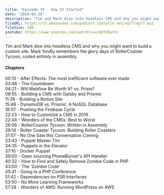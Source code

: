 ```yaml
---
title: "Episode 76 - How It Started"
date: "2024-03-29"
description: "Tim and Mark dive into headless CMS and why you might want to build a custom site. Mark fondly remembers the glory days of RollerCoaster Tycoon, coded entirely in assembly."
fileURL: https://s3.amazonaws.com/podcast.timlytle.net/ep77/ep77.mp3
fileSize: 100
youtube: https://www.youtube.com/watch?v=ocWVfZ8uSYc
---
```


Tim and Mark dive into headless CMS and why you might want to build a custom site. Mark fondly remembers the glory days of RollerCoaster Tycoon, coded entirely in assembly. 

#### Chapters

00:10 - After Effects: The most inefficient software ever made    
03:46 - The Countdown  
04:21 - Will Webflow Be Worth It? vs. Prism?  
08:55 - Building a CMS with Gatsby and Prismic  
11:39 - Building a Notion Site  
15:48 - DynamoDB vs. Prismic: A NoSQL Database  
18:07 - Pushing the Firebase Cycle  
22:23 - How to Customize a CMS in 2019  
22:48 - Wonders of the CMSs: Best to Worst  
26:06 - RollerCoaster Tycoon: Written in Assembly  
29:14 - Roller Coaster Tycoon: Building Roller Coasters  
31:57 - No One Saw this Conversation Coming  
33:43 - Puppet Master Tim  
34:35 - Puppets in the Elevator  
37:10 - Docker Puppet  
39:00 - Open sourcing PhoneBurner's API Handler  
40:32 - How to Find and Safely Remove Zombie Code in PHP  
43:00 - The 'Zombie Code'  
45:41 - Going to a PHP Conference  
51:42 - Dependencies on PSR Interfaces  
53:50 - No More Learning Frameworks  
57:28 - Wonders of AWS: Running WordPress on AWS  












